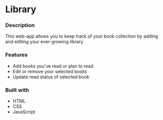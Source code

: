 # Library

### Description

This web-app allows you to keep track of your book collection by adding and editing your ever-growing library

### Features

- Add books you've read or plan to read
- Edit or remove your selected books
- Update read status of selected book

### Built with

- HTML
- CSS
- JavaScript
